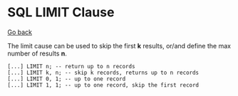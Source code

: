 # SQL LIMIT Clause

[Go back](../index.md#sql-clauses-)

<div class="row row-cols-md-2"><div>

The limit cause can be used to skip the first **k** results, or/and define the max number of results **n**.

```sql!
[...] LIMIT n; -- return up to n records
[...] LIMIT k, n; -- skip k records, returns up to n records
[...] LIMIT 0, 1; -- up to one record
[...] LIMIT 1, 1; -- up to one record, skip the first record
```
</div><div>
</div></div>